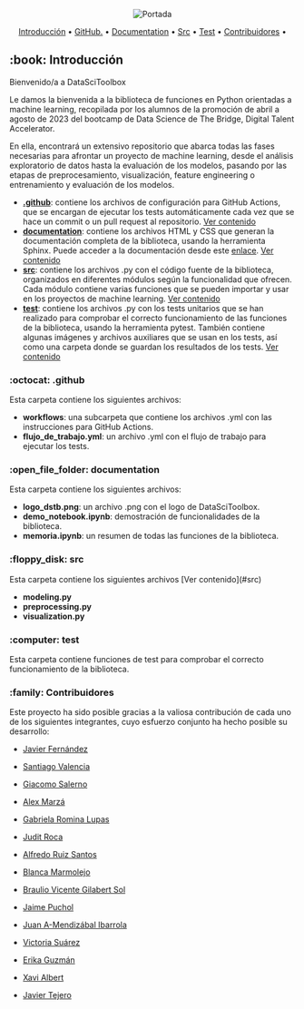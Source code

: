 <p align="center">
  <img src="https://github.com/maestre7/DataSciToolbox/blob/dev/documentation/logo_dstb.png" alt="Portada"/>
</p>
<p align="center">
  <a href="#Introducción">Introducción</a> •
  <a href="#github">GitHub.</a> •
  <a href="#documentation">Documentation</a> •
  <a href="#src">Src</a> •
  <a href="#test">Test</a> •
  <a href="#Contribuidores ">Contribuidores</a> •
</p>

<h2 id="Introducción"> :book: Introducción</h2>

Bienvenido/a a DataSciToolbox

Le damos la bienvenida a la biblioteca de funciones en Python orientadas a machine learning, recopilada por los alumnos de la promoción de abril a agosto de 2023 del bootcamp de Data Science de The Bridge, Digital Talent Accelerator.

En ella, encontrará un extensivo repositorio que abarca todas las fases necesarias para afrontar un proyecto de machine learning, desde el análisis exploratorio de datos hasta la evaluación de los modelos, pasando por las etapas de preprocesamiento, visualización, feature engineering o entrenamiento y evaluación de los modelos.

-   [**.github**](https://github.com/maestre7/DataSciToolbox/tree/dev/.github/workflows): contiene los archivos de configuración para GitHub Actions, que se encargan de ejecutar los tests automáticamente cada vez que se hace un commit o un pull request al repositorio. [Ver contenido](#github)
-   [**documentation**](https://github.com/maestre7/DataSciToolbox/tree/dev/documentation): contiene los archivos HTML y CSS que generan la documentación completa de la biblioteca, usando la herramienta Sphinx. Puede acceder a la documentación desde este [enlace](https://datascitoolbox.github.io/documentation/index.html). [Ver contenido](#documentation)
-   [**src**](https://github.com/maestre7/DataSciToolbox/tree/dev/src): contiene los archivos .py con el código fuente de la biblioteca, organizados en diferentes módulos según la funcionalidad que ofrecen. Cada módulo contiene varias funciones que se pueden importar y usar en los proyectos de machine learning. [Ver contenido](#src)
-   [**test**](https://github.com/maestre7/DataSciToolbox/tree/dev/test): contiene los archivos .py con los tests unitarios que se han realizado para comprobar el correcto funcionamiento de las funciones de la biblioteca, usando la herramienta pytest. También contiene algunas imágenes y archivos auxiliares que se usan en los tests, así como una carpeta donde se guardan los resultados de los tests. [Ver contenido](#test)
<h3 id="github"> :octocat: .github</h3>

Esta carpeta contiene los siguientes archivos:

-   **workflows**: una subcarpeta que contiene los archivos .yml con las instrucciones para GitHub Actions.
-   **flujo_de_trabajo.yml**: un archivo .yml con el flujo de trabajo para ejecutar los tests.

<h3 id="documentation"> :open_file_folder: documentation</h3>
Esta carpeta contiene los siguientes archivos:

-   **logo_dstb.png**: un archivo .png con el logo de DataSciToolbox.
-   **demo_notebook.ipynb**: demostración de funcionalidades de la biblioteca.
-   **memoria.ipynb**: un resumen de todas las funciones de la biblioteca.

<h3 id="src"> :floppy_disk: src</h3>
Esta carpeta contiene los siguientes archivos [Ver contenido](#src)

-   **modeling.py**
-   **preprocessing.py**
-   **visualization.py**

<h3 id="test"> :computer: test</h3>

Esta carpeta contiene funciones de test para comprobar el correcto funcionamiento de la biblioteca.

<h3 id="Contribuidores"> :family: Contribuidores</h3>

Este proyecto ha sido posible gracias a la valiosa contribución de cada uno de los siguientes integrantes, cuyo esfuerzo conjunto ha hecho posible su desarrollo:

-   [Javier Fernández](https://github.com/jaferdy)

-   [Santiago Valencia](https://github.com/Kuja182)

-   [Giacomo Salerno](https://github.com/GiamoSalerno)

-   [Alex Marzá](https://github.com/AlexCapis)

-   [Gabriela Romina Lupas](https://github.com/GabrielaRomina)

-   [Judit Roca](https://github.com/JuditRoca)

-   [Alfredo Ruiz Santos](https://github.com/maestre7)

-   [Blanca Marmolejo](https://github.com/BlancaMarmolejo)

-   [Braulio Vicente Gilabert Sol](https://github.com/braugilabert)

-   [Jaime Puchol](https://github.com/jpucholv)

-   [Juan A-Mendizábal Ibarrola](https://github.com/juanmendiz)

-   [Victoria Suárez](https://github.com/Vihelmet)

-   [Erika Guzmán](https://github.com/Erikahenriquez78)

-   [Xavi Albert](https://github.com/XaviAlbert)

-   [Javier Tejero](https://github.com/javiertejero1)
